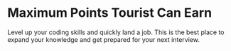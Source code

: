 # Maximum Points Tourist Can Earn

Level up your coding skills and quickly land a job. This is the best place to expand your knowledge and get prepared for your next interview.